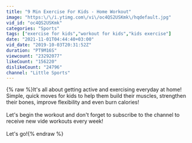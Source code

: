 ```yaml
---
title: "9 Min Exercise For Kids - Home Workout"
image: "https:\/\/i.ytimg.com\/vi\/oc4QS2USKmk\/hqdefault.jpg"
vid_id: "oc4QS2USKmk"
categories: "Sports"
tags: ["exercise for kids","workout for kids","kids exercise"]
date: "2021-11-01T04:44:40+03:00"
vid_date: "2019-10-03T20:31:52Z"
duration: "PT9M16S"
viewcount: "23292077"
likeCount: "156220"
dislikeCount: "24796"
channel: "Little Sports"
---
```

{% raw %}It's all about getting active and exercising everyday at home! Simple, quick moves for kids to help them build their muscles, strengthen their bones, improve flexibility and even burn calories!<br /><br />Let's begin the workout and don't forget to subscribe to the channel to receive new vide workouts every week!<br /><br />Let's go!{% endraw %}
